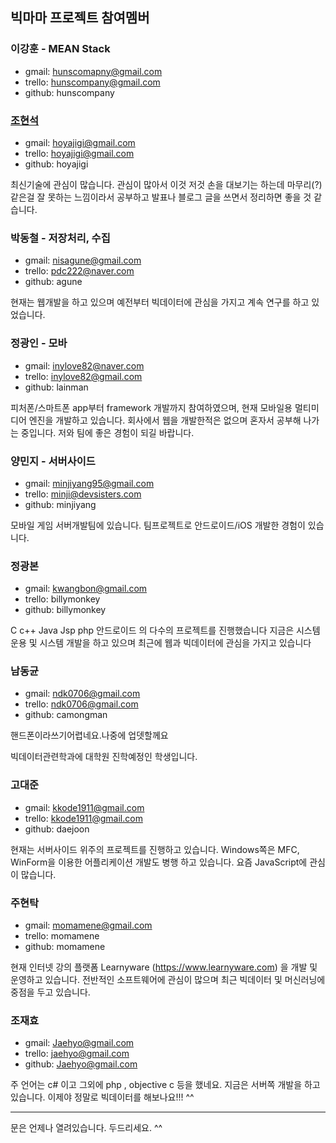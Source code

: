 ## 빅마마 프로젝트 참여멤버


### 이강훈 - MEAN Stack
- gmail:  hunscomapny@gmail.com
- trello: hunscompany@gmail.com
- github: hunscompany

### [조현석](https://docs.google.com/document/d/1y7lwpzfujftPKaoNwCjr-AM0ZrQV5d4Ur__8UWnDzgg/edit) 
- gmail:  hoyajigi@gmail.com 
- trello: hoyajigi@gmail.com
- github: hoyajigi

최신기술에 관심이 많습니다. 관심이 많아서 이것 저것 손을 대보기는 하는데 마무리(?) 같은걸 잘 못하는 느낌이라서 공부하고 발표나 블로그 글을 쓰면서 정리하면 좋을 것 같습니다.


### 박동철 - 저장처리, 수집
- gmail:  nisagune@gmail.com 
- trello: pdc222@naver.com
- github: agune

현재는 웹개발을 하고 있으며 예전부터 빅데이터에 관심을 가지고 계속 연구를 하고 있었습니다.


### 정광인 - 모바
- gmail:  inylove82@naver.com
- trello: inylove82@gmail.com
- github: lainman

피처폰/스마트폰 app부터 framework 개발까지 참여하였으며, 현재 모바일용 멀티미디어 엔진을 개발하고 있습니다. 회사에서 웹을 개발한적은 없으며 혼자서 공부해 나가는 중입니다. 저와 팀에 좋은 경험이 되길 바랍니다.


### 양민지 - 서버사이드
- gmail:  minjiyang95@gmail.com
- trello: minji@devsisters.com
- github: minjiyang

모바일 게임 서버개발팀에 있습니다. 팀프로젝트로 안드로이드/iOS 개발한 경험이 있습니다.


### 정광본
- gmail:  kwangbon@gmail.com
- trello: billymonkey
- github: billymonkey

C c++ Java Jsp php 안드로이드 의 다수의 프로젝트를 진행했습니다 지금은 시스템 운용 및 시스템 개발을 하고 있으며 최근에 웹과 빅데이터에 관심을 가지고 있습니다

### 남동균
- gmail:  ndk0706@gmail.com
- trello: ndk0706@gmail.com
- github: camongman

핸드폰이라쓰기어렵네요.나중에 업뎃할께요


빅데이터관련학과에 대학원 진학예정인 학생입니다.

### 고대준
- gmail: kkode1911@gmail.com
- trello: kkode1911@gmail.com
- github: daejoon

현재는 서버사이드 위주의 프로젝트를 진행하고 있습니다. Windows쪽은 MFC, WinForm을 이용한 어플리케이션 개발도 병행 하고 있습니다. 요즘 JavaScript에 관심이 많습니다.

### 주현탁
- gmail: momamene@gmail.com
- trello: momamene
- github: momamene

현재 인터넷 강의 플랫폼 Learnyware (https://www.learnyware.com) 을 개발 및 운영하고 있습니다.
전반적인 소프트웨어에 관심이 많으며 최근 빅데이터 및 머신러닝에 중점을 두고 있습니다.

### 조재효 
- gmail: Jaehyo@gmail.com
- trello: jaehyo@gmail.com
- github: Jaehyo@gmail.com

주 언어는 c# 이고 그외에 php , objective c 등을 했네요.
지금은 서버쪽 개발을 하고 있습니다. 이제야 정말로 빅데이터를 해보나요!!! ^^ 

----


문은 언제나 열려있습니다. 
두드리세요. ^^
